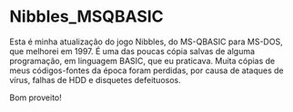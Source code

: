 # Nibbles_MSQBASIC

Esta é minha atualização do jogo Nibbles, do MS-QBASIC para MS-DOS, que melhorei em 1997.
É uma das poucas cópia salvas de alguma programação, em linguagem BASIC, que eu praticava.
Muita cópias de meus códigos-fontes da época foram perdidas, por causa de ataques de vírus, falhas de HDD e disquetes defeituosos.

Bom proveito!

